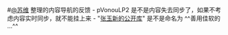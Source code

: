 
#[@苏维](@苏维.md) 整理的内容导航的反馈
    - pVonouLP2 是不是内容失去同步了，如果不考虑内容实时同步，就不能挂上来
    - "[张玉新的公开库](https://roamresearch.com/#/app/xbeta2)" 是不是命名为 ^^善用佳软的 ...^^
